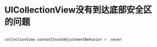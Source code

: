 # UICollectionView没有到达底部安全区的问题

``` swift

collectionView.contentInsetAdjustmentBehavior = .never

```